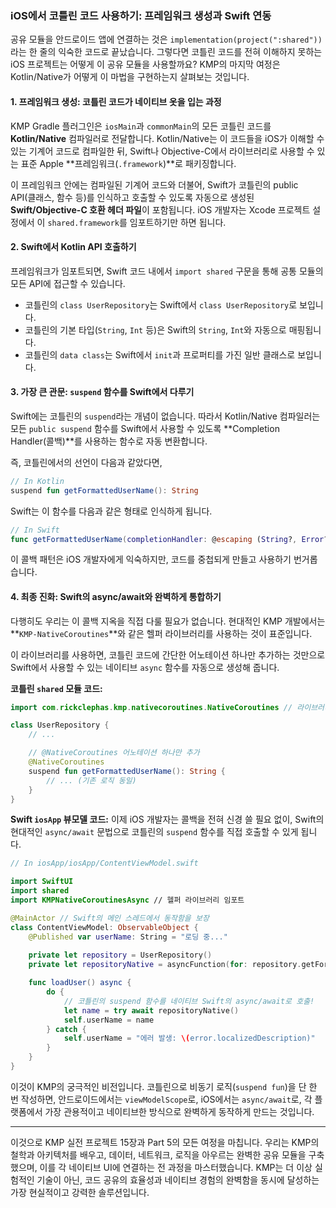### iOS에서 코틀린 코드 사용하기: 프레임워크 생성과 Swift 연동

공유 모듈을 안드로이드 앱에 연결하는 것은 `implementation(project(":shared"))`라는 한 줄의 익숙한 코드로 끝났습니다. 그렇다면 코틀린 코드를 전혀 이해하지 못하는 iOS 프로젝트는 어떻게 이 공유 모듈을 사용할까요? KMP의 마지막 여정은 Kotlin/Native가 어떻게 이 마법을 구현하는지 살펴보는 것입니다.

#### 1\. 프레임워크 생성: 코틀린 코드가 네이티브 옷을 입는 과정

KMP Gradle 플러그인은 `iosMain`과 `commonMain`의 모든 코틀린 코드를 **Kotlin/Native** 컴파일러로 전달합니다. Kotlin/Native는 이 코드들을 iOS가 이해할 수 있는 기계어 코드로 컴파일한 뒤, Swift나 Objective-C에서 라이브러리로 사용할 수 있는 표준 Apple \*\*프레임워크(`.framework`)\*\*로 패키징합니다.

이 프레임워크 안에는 컴파일된 기계어 코드와 더불어, Swift가 코틀린의 public API(클래스, 함수 등)를 인식하고 호출할 수 있도록 자동으로 생성된 **Swift/Objective-C 호환 헤더 파일**이 포함됩니다. iOS 개발자는 Xcode 프로젝트 설정에서 이 `shared.framework`를 임포트하기만 하면 됩니다.

#### 2\. Swift에서 Kotlin API 호출하기

프레임워크가 임포트되면, Swift 코드 내에서 `import shared` 구문을 통해 공통 모듈의 모든 API에 접근할 수 있습니다.

  * 코틀린의 `class UserRepository`는 Swift에서 `class UserRepository`로 보입니다.
  * 코틀린의 기본 타입(`String`, `Int` 등)은 Swift의 `String`, `Int`와 자동으로 매핑됩니다.
  * 코틀린의 `data class`는 Swift에서 `init`과 프로퍼티를 가진 일반 클래스로 보입니다.

#### 3\. 가장 큰 관문: `suspend` 함수를 Swift에서 다루기

Swift에는 코틀린의 `suspend`라는 개념이 없습니다. 따라서 Kotlin/Native 컴파일러는 모든 `public suspend` 함수를 Swift에서 사용할 수 있도록 \*\*Completion Handler(콜백)\*\*를 사용하는 함수로 자동 변환합니다.

즉, 코틀린에서의 선언이 다음과 같았다면,

```kotlin
// In Kotlin
suspend fun getFormattedUserName(): String
```

Swift는 이 함수를 다음과 같은 형태로 인식하게 됩니다.

```swift
// In Swift
func getFormattedUserName(completionHandler: @escaping (String?, Error?) -> Void)
```

이 콜백 패턴은 iOS 개발자에게 익숙하지만, 코드를 중첩되게 만들고 사용하기 번거롭습니다.

#### 4\. 최종 진화: Swift의 async/await와 완벽하게 통합하기

다행히도 우리는 이 콜백 지옥을 직접 다룰 필요가 없습니다. 현대적인 KMP 개발에서는 \*\*`KMP-NativeCoroutines`\*\*와 같은 헬퍼 라이브러리를 사용하는 것이 표준입니다.

이 라이브러리를 사용하면, 코틀린 코드에 간단한 어노테이션 하나만 추가하는 것만으로 Swift에서 사용할 수 있는 네이티브 `async` 함수를 자동으로 생성해 줍니다.

**코틀린 `shared` 모듈 코드:**

```kotlin
import com.rickclephas.kmp.nativecoroutines.NativeCoroutines // 라이브러리 임포트

class UserRepository {
    // ...

    // @NativeCoroutines 어노테이션 하나만 추가
    @NativeCoroutines
    suspend fun getFormattedUserName(): String {
        // ... (기존 로직 동일)
    }
}
```

**Swift `iosApp` 뷰모델 코드:**
이제 iOS 개발자는 콜백을 전혀 신경 쓸 필요 없이, Swift의 현대적인 `async/await` 문법으로 코틀린의 `suspend` 함수를 직접 호출할 수 있게 됩니다.

```swift
// In iosApp/iosApp/ContentViewModel.swift

import SwiftUI
import shared
import KMPNativeCoroutinesAsync // 헬퍼 라이브러리 임포트

@MainActor // Swift의 메인 스레드에서 동작함을 보장
class ContentViewModel: ObservableObject {
    @Published var userName: String = "로딩 중..."
    
    private let repository = UserRepository()
    private let repositoryNative = asyncFunction(for: repository.getFormattedUserName) // 헬퍼 함수로 래핑

    func loadUser() async {
        do {
            // 코틀린의 suspend 함수를 네이티브 Swift의 async/await로 호출!
            let name = try await repositoryNative()
            self.userName = name
        } catch {
            self.userName = "에러 발생: \(error.localizedDescription)"
        }
    }
}
```

이것이 KMP의 궁극적인 비전입니다. 코틀린으로 비동기 로직(`suspend fun`)을 단 한 번 작성하면, 안드로이드에서는 `viewModelScope`로, iOS에서는 `async/await`로, 각 플랫폼에서 가장 관용적이고 네이티브한 방식으로 완벽하게 동작하게 만드는 것입니다.

-----

이것으로 KMP 실전 프로젝트 15장과 Part 5의 모든 여정을 마칩니다. 우리는 KMP의 철학과 아키텍처를 배우고, 데이터, 네트워크, 로직을 아우르는 완벽한 공유 모듈을 구축했으며, 이를 각 네이티브 UI에 연결하는 전 과정을 마스터했습니다. KMP는 더 이상 실험적인 기술이 아닌, 코드 공유의 효율성과 네이티브 경험의 완벽함을 동시에 달성하는 가장 현실적이고 강력한 솔루션입니다.